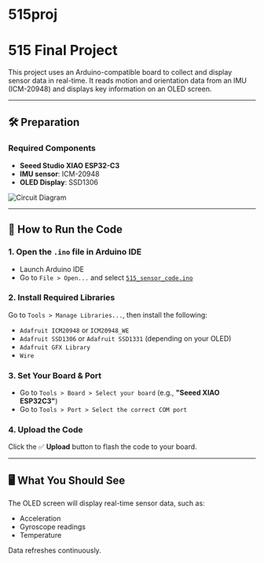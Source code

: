 # 515proj
# 515 Final Project

This project uses an Arduino-compatible board to collect and display sensor data in real-time. It reads motion and orientation data from an IMU (ICM-20948) and displays key information on an OLED screen.

---

## 🛠 Preparation

### Required Components
- **Seeed Studio XIAO ESP32-C3**
- **IMU sensor**: ICM-20948
- **OLED Display**: SSD1306

![Circuit Diagram](./circuit_image.png)


---

## 🚀 How to Run the Code

### 1. Open the `.ino` file in Arduino IDE
- Launch Arduino IDE  
- Go to `File > Open...` and select [`515_sensor_code.ino`](./515_sensor_code.ino)

### 2. Install Required Libraries  
Go to `Tools > Manage Libraries...`, then install the following:
- `Adafruit ICM20948` or `ICM20948_WE`
- `Adafruit SSD1306` or `Adafruit SSD1331` (depending on your OLED)
- `Adafruit GFX Library`
- `Wire`

### 3. Set Your Board & Port  
- Go to `Tools > Board > Select your board` (e.g., **"Seeed XIAO ESP32C3"**)  
- Go to `Tools > Port > Select the correct COM port`

### 4. Upload the Code  
Click the ✅ **Upload** button to flash the code to your board.

---

## 🖥️ What You Should See

The OLED screen will display real-time sensor data, such as:
- Acceleration
- Gyroscope readings
- Temperature

Data refreshes continuously.
